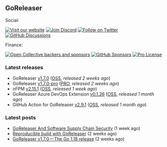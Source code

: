 ## GoReleaser

Social:

[![Visit our website](https://img.shields.io/badge/website-visit-4285F4?style=for-the-badge&logo=googlechrome)](https://goreleaser.com)
[![Join Discord](https://img.shields.io/badge/Join_our_Discord_server-5865F2?style=for-the-badge&logo=discord&logoColor=white)](https://discord.gg/RGEBtg8vQ6)
[![Follow on Twitter](https://img.shields.io/badge/follow_on_twitter-1DA1F2?style=for-the-badge&logo=twitter&logoColor=white)](https://twitter.com/goreleaser)
[![GitHub Discussions](https://img.shields.io/badge/GITHUB_DISCUSSIONS-181717?style=for-the-badge&logo=github&logoColor=white)](https://github.com/goreleaser/goreleaser/discussions)

Finance:

[![Open Collective backers and sponsors](https://img.shields.io/opencollective/all/goreleaser?logo=opencollective&style=for-the-badge)](https://opencollective.com/goreleaser)
[![GitHub Sponsors](https://img.shields.io/github/sponsors/caarlos0?logo=github&style=for-the-badge)](https://github.com/sponsors/caarlos0)
[![Pro License](https://img.shields.io/badge/pro-get%20a%20PRO%20license-36A9AE?style=for-the-badge&logo=gumroad)](https://goreleaser.com/pro)

### Latest releases
- GoReleaser [v1.7.0](https://github.com/goreleaser/goreleaser/releases/tag/v1.7.0) ([OSS](https://github.com/goreleaser/goreleaser), _released 2 weeks ago_)
- GoReleaser [v1.7.0-pro](https://github.com/goreleaser/goreleaser-pro/releases/tag/v1.7.0-pro) ([PRO](https://goreleaser.com/pro), _released 2 weeks ago_)
- nFPM [v2.15.1](https://github.com/goreleaser/nfpm/releases/tag/v2.15.1) ([OSS](https://nfpm.goreleaser.com), _released 1 week ago_)
- GoReleaser Azure DevOps Extension [v0.1.26](https://github.com/goreleaser/goreleaser-azure-devops-extension/releases/tag/v0.1.26) ([OSS](https://github.com/goreleaser/goreleaser-azure-devops-extension), _released 1 month ago_)
- GitHub Action for GoReleaser [v2.9.1](https://github.com/goreleaser/goreleaser-action/releases/tag/v2.9.1) ([OSS](https://github.com/goreleaser/goreleaser-action), _released 1 month ago_)

### Latest posts
- [GoReleaser And Software Supply Chain Security](https://blog.goreleaser.com/goreleaser-and-software-supply-chain-security-e8917b26924b?source=rss----17aa0cbd263f---4) (1 week ago)
- [Reproducible build with GoReleaser](https://blog.goreleaser.com/reproducible-build-with-goreleaser-6de2763458a5?source=rss----17aa0cbd263f---4) (2 weeks ago)
- [GoReleaser v1.7.0 — The Go 1.18 release](https://blog.goreleaser.com/goreleaser-v1-7-0-the-go-1-18-release-5b06473df8d6?source=rss----17aa0cbd263f---4) (2 weeks ago)
